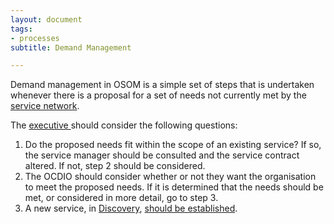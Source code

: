 ```yaml
---
layout: document
tags:
- processes
subtitle: Demand Management

---
```

Demand management in OSOM is a simple set of steps that is undertaken whenever there is a proposal for a set of needs not currently met by the [service network](/osom-guide/service-network/).

The [executive ](/osom-guide/the-executive-team/)should consider the following questions:

1. Do the proposed needs fit within the scope of an existing service?
   If so, the service manager should be consulted and the service contract altered. If not, step 2 should be considered.
2. The OCDIO should consider whether or not they want the organisation to meet the proposed needs. If it is determined that the needs should be met, or considered in more detail, go to step 3.
3. A new service, in [Discovery](/osom-guide/service-lifecycle/#discovery), [should be established](/osom-guide/establishing-a-new-service/).